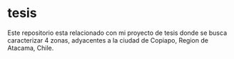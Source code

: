 # tesis
Este repositorio esta relacionado con mi proyecto de tesis donde se busca caracterizar 4 zonas, adyacentes a la ciudad de Copiapo, Region de Atacama, Chile.
